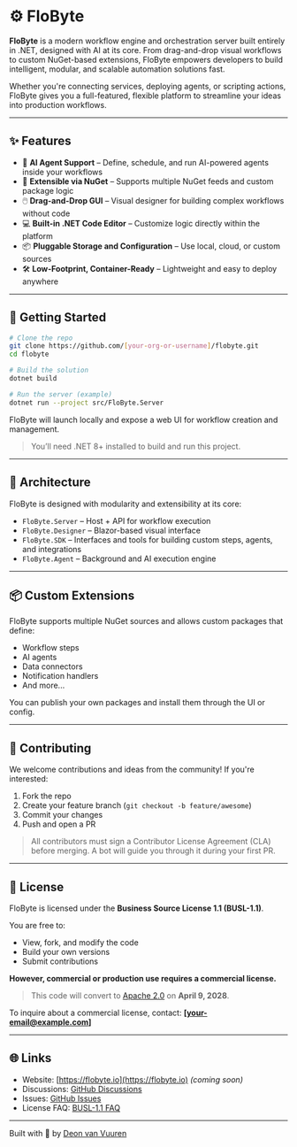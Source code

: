 
# ⚙️ FloByte

**FloByte** is a modern workflow engine and orchestration server built entirely in .NET, designed with AI at its core. From drag-and-drop visual workflows to custom NuGet-based extensions, FloByte empowers developers to build intelligent, modular, and scalable automation solutions fast.

Whether you're connecting services, deploying agents, or scripting actions, FloByte gives you a full-featured, flexible platform to streamline your ideas into production workflows.

---

## ✨ Features

- 🧠 **AI Agent Support** – Define, schedule, and run AI-powered agents inside your workflows
- 🧩 **Extensible via NuGet** – Supports multiple NuGet feeds and custom package logic
- 🖱️ **Drag-and-Drop GUI** – Visual designer for building complex workflows without code
- 💻 **Built-in .NET Code Editor** – Customize logic directly within the platform
- 📦 **Pluggable Storage and Configuration** – Use local, cloud, or custom sources
- 🛠️ **Low-Footprint, Container-Ready** – Lightweight and easy to deploy anywhere

---

## 🚀 Getting Started

```bash
# Clone the repo
git clone https://github.com/[your-org-or-username]/flobyte.git
cd flobyte

# Build the solution
dotnet build

# Run the server (example)
dotnet run --project src/FloByte.Server
```

FloByte will launch locally and expose a web UI for workflow creation and management.

> You’ll need .NET 8+ installed to build and run this project.

---

## 🧱 Architecture

FloByte is designed with modularity and extensibility at its core:

- `FloByte.Server` – Host + API for workflow execution
- `FloByte.Designer` – Blazor-based visual interface
- `FloByte.SDK` – Interfaces and tools for building custom steps, agents, and integrations
- `FloByte.Agent` – Background and AI execution engine

---

## 📦 Custom Extensions

FloByte supports multiple NuGet sources and allows custom packages that define:

- Workflow steps
- AI agents
- Data connectors
- Notification handlers
- And more...

You can publish your own packages and install them through the UI or config.

---

## 🤝 Contributing

We welcome contributions and ideas from the community! If you're interested:

1. Fork the repo
2. Create your feature branch (`git checkout -b feature/awesome`)
3. Commit your changes
4. Push and open a PR

> All contributors must sign a Contributor License Agreement (CLA) before merging. A bot will guide you through it during your first PR.

---

## 📝 License

FloByte is licensed under the **Business Source License 1.1 (BUSL-1.1)**.

You are free to:
- View, fork, and modify the code
- Build your own versions
- Submit contributions

**However, commercial or production use requires a commercial license.**

> This code will convert to [Apache 2.0](https://www.apache.org/licenses/LICENSE-2.0) on **April 9, 2028**.

To inquire about a commercial license, contact: **[your-email@example.com]**

---

## 🌐 Links

- Website: [https://flobyte.io](https://flobyte.io) *(coming soon)*
- Discussions: [GitHub Discussions](https://github.com/devv-guru/FloByte/discussions)
- Issues: [GitHub Issues](https://github.com/devv-guru/FloByte/issues)
- License FAQ: [BUSL-1.1 FAQ](https://mariadb.com/busl/busl-faq/)

---

Built with 💜 by [Deon van Vuuren](https://github.com/deonvv)